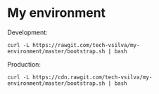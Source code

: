 # My environment

Development:
```
curl -L https://rawgit.com/tech-vsilva/my-environment/master/bootstrap.sh | bash
```

Production:
```
curl -L https://cdn.rawgit.com/tech-vsilva/my-environment/master/bootstrap.sh | bash
```
